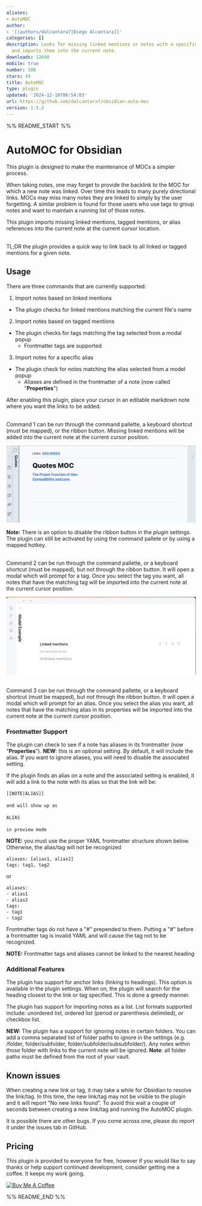 ```yaml
---
aliases:
- AutoMOC
author:
- '[[authors/dalcantara7|Diego Alcantara]]'
categories: []
description: Looks for missing linked mentions or notes with a specific tag or alias
  and imports them into the current note.
downloads: 12640
mobile: true
number: 508
stars: 43
title: AutoMOC
type: plugin
updated: '2024-12-10T06:54:03'
url: https://github.com/dalcantara7/obsidian-auto-moc
version: 1.5.2
---
```


%% README_START %%

# AutoMOC for Obsidian

This plugin is designed to make the maintenance of MOCs a simpler process. <br>

When taking notes, one may forget to provide the backlink to the MOC for which a new note was linked. Over time this leads to many purely directional links. MOCs may miss many notes they are linked to simply by the user forgetting. A similar problem is found for those users who use tags to group notes and want to maintain a running list of those notes.<br>

This plugin imports missing linked mentions, tagged mentions, or alias references into the current note at the current cursor location. <br><br>

TL;DR the plugin provides a quick way to link back to all linked or tagged mentions for a given note.
<br>

## Usage

There are three commands that are currently supported: <br>

1. Import notes based on linked mentions

-   The plugin checks for linked mentions matching the current file's name

2. Import notes based on tagged mentions

-   The plugin checks for tags matching the tag selected from a modal popup
    -   Frontmatter tags are supported

3. Import notes for a specific alias

-   The plugin check for notes matching the alias selected from a model popup
    -   Aliases are defined in the frontmatter of a note (now called "**Properties**")

After enabling this plugin, place your cursor in an editable markdown note where you want the links to be added.

<br>
Command 1 can be run through the command pallette, a keyboard shortcut (must be mapped), or the ribbon button. Missing linked mentions will be added into the current note at the current cursor position.

![demo](https://raw.githubusercontent.com/dalcantara7/obsidian-auto-moc/HEAD/assets/auto-moc-demo.gif)

**Note:** There is an option to disable the ribbon button in the plugin settings. The plugin can still be activated by using the command pallete or by using a mapped hotkey.

<br>
Command 2 can be run through the command pallette, or a keyboard shortcut (must be mapped), but not through the ribbon button. It will open a modal which will prompt for a tag. Once you select the tag you want, all notes that have the matching tag will be imported into the current note at the current cursor position.

![demo](https://raw.githubusercontent.com/dalcantara7/obsidian-auto-moc/HEAD/assets/modal-demo.gif)

<br>
Command 3 can be run through the command pallette, or a keyboard shortcut (must be mapped), but not through the ribbon button. It will open a modal which will prompt for an alias. Once you select the alias you want, all notes that have the matching alias in its properties will be imported into the current note at the current cursor position.

### Frontmatter Support

The plugin can check to see if a note has aliases in its frontmatter (now "**Properties**"). **NEW**: this is an optional setting. By default, it will include the alias. If you want to ignore aliases, you will need to disable the associated setting.

If the plugin finds an alias on a note and the associated setting is enabled, it will add a link to the note with its alias so that the link will be:

```
[[NOTE|ALIAS]]

and will show up as

ALIAS

in preview mode
```

**NOTE:** you must use the proper YAML frontmatter structure shown below. Otherwise, the alias/tag will not be recognized

```
aliases: [alias1, alias2]
tags: tag1, tag2
```

or

```
aliases:
- alias1
- alias2
tags:
- tag1
- tag2
```

Frontmatter tags do not have a "#" prepended to them. Putting a "#" before a frontmatter tag is invalid YAML and will cause the tag not to be recognized.

**NOTE:** Frontmatter tags and aliases cannot be linked to the nearest heading

### Additional Features

The plugin has support for anchor links (linking to headings). This option is available in the plugin settings. When on, the plugin will search for the heading closest to the link or tag specified. This is done a greedy manner.

The plugin has support for importing notes as a list. List formats supported include: unordered list, ordered list (period or parenthesis delimited), or checkbox list.

**NEW:** The plugin has a support for ignoring notes in certain folders. You can add a comma separated list of folder paths to ignore in the settings (e.g. /folder, folder/subfolder, folder/subfolder/subsubfolder/). Any notes within those folder with links to the current note will be ignored. **Note**: all folder paths must be defined from the root of your vault.

## Known issues

When creating a new link or tag, it may take a while for Obsidian to resolve the link/tag. In this time, the new link/tag may not be visible to the plugin and it will report "No new links found". To avoid this wait a couple of seconds between creating a new link/tag and running the AutoMOC plugin.

It is possible there are other bugs. If you come across one, please do report it under the issues tab in GitHub.

## Pricing

This plugin is provided to everyone for free, however if you would like to say thanks or help support continued development, consider getting me a coffee. It keeps my work going.

<a href="https://www.buymeacoffee.com/dalca7" target="_blank"><img src="https://cdn.buymeacoffee.com/buttons/default-orange.png" alt="Buy Me A Coffee" height="41" width="174"></a>


%% README_END %%